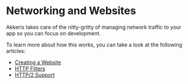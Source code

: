 # Networking and Websites

Akkeris takes care of the nitty-gritty of managing network traffic to your app so you can focus on development.

To learn more about how this works, you can take a look at the following articles:

* [Creating a Website](/architecture/sites-and-routes.md)
* [HTTP Filters](/architecture/filters.md)
* [HTTP/2 Support](/networking-and-websites/http2.md)